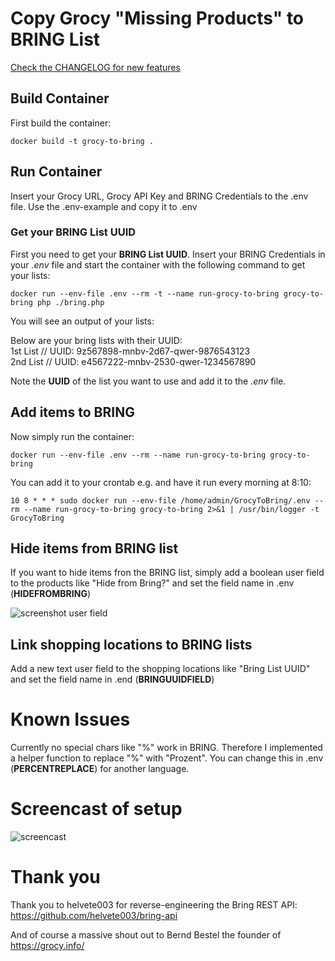 # Copy Grocy "Missing Products" to BRING List 

[Check the CHANGELOG for new features](CHANGELOG.md)


## Build Container

First build the container:

`docker build -t grocy-to-bring . `

## Run Container

Insert your Grocy URL, Grocy API Key and BRING Credentials to the .env file. Use the .env-example and copy it to .env

### Get your BRING List UUID

First you need to get your __BRING List UUID__. Insert your BRING Credentials in your _.env_ file and start the container with the following command to get your lists: 

`docker run --env-file .env --rm -t --name run-grocy-to-bring grocy-to-bring php ./bring.php`

You will see an output of your lists: 

Below are your bring lists with their UUID:  
1st List // UUID: 9z567898-mnbv-2d67-qwer-9876543123  
2nd List // UUID: e4567222-mnbv-2530-qwer-1234567890  

Note the __UUID__ of the list you want to use and add it to the _.env_ file. 

## Add items to BRING

Now simply run the container:

`docker run --env-file .env --rm --name run-grocy-to-bring grocy-to-bring`

You can add it to your crontab e.g. and have it run every morning at 8:10: 

`10 8 * * * sudo docker run --env-file /home/admin/GrocyToBring/.env --rm --name run-grocy-to-bring grocy-to-bring 2>&1 | /usr/bin/logger -t GrocyToBring`

## Hide items from BRING list

If you want to hide items fron the BRING list, simply add a boolean user field to the products like "Hide from Bring?" and set the field name in .env (__HIDEFROMBRING__)

![screenshot user field](https://github.com/heig/GrocyToBring/blob/media/img/grocy_user_fields.png)

## Link shopping locations to BRING lists

Add a new text user field to the shopping locations like "Bring List UUID" and set the field name in .end (__BRINGUUIDFIELD__)

# Known Issues
Currently no special chars like "%" work in BRING. Therefore I implemented a helper function to replace "%" with "Prozent". You can change this in .env (__PERCENTREPLACE__) for another language.

# Screencast of setup


![screencast](https://github.com/heig/GrocyToBring/blob/media/screencasts/Grocy-to-Bring.gif?raw=true)


# Thank you

Thank you to helvete003 for reverse-engineering the Bring REST API: https://github.com/helvete003/bring-api

And of course a massive shout out to Bernd Bestel the founder of https://grocy.info/ 
